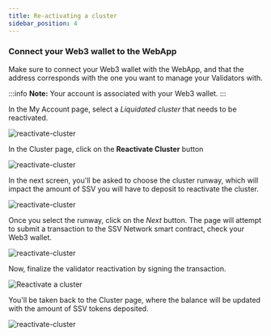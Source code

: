 ```yaml
---
title: Re-activating a cluster
sidebar_position: 4
---
```


### Connect your Web3 wallet to the WebApp

Make sure to connect your Web3 wallet with the WebApp, and that the address corresponds with the one you want to manage your Validators with.

:::info
**Note:** Your account is associated with your Web3 wallet.
:::

In the My Account page, select a _Liquidated cluster_ that needs to be reactivated.

![reactivate-cluster](/img/reactivate-a-cluster-1.avif)

In the Cluster page, click on the **Reactivate Cluster** button

![reactivate-cluster](/img/reactivate-a-cluster-2.avif)

In the next screen, you'll be asked to choose the cluster runway, which will impact the amount of SSV you will have to deposit to reactivate the cluster.

![reactivate-cluster](/img/reactivate-a-cluster-3.avif)

Once you select the runway, click on the _Next_ button. The page will attempt to submit a transaction to the SSV Network smart contract, check your Web3 wallet.

![reactivate-cluster](/img/reactivate-a-cluster-4.avif)

Now, finalize the validator reactivation by signing the transaction.

<div style={{ display: 'flex', justifyContent: 'center' }}>
  <img 
    src="/img/reactivate-a-cluster-5.png" 
    alt="Reactivate a cluster" 
    style={{ width: '50%', maxWidth: '500px' }}
  />
</div>

You'll be taken back to the Cluster page, where the balance will be updated with the amount of SSV tokens deposited.

![reactivate-cluster](/img/reactivate-a-cluster-6.avif)